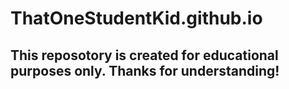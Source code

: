 # ThatOneStudentKid.github.io
## This reposotory is created for educational purposes only. Thanks for understanding!
